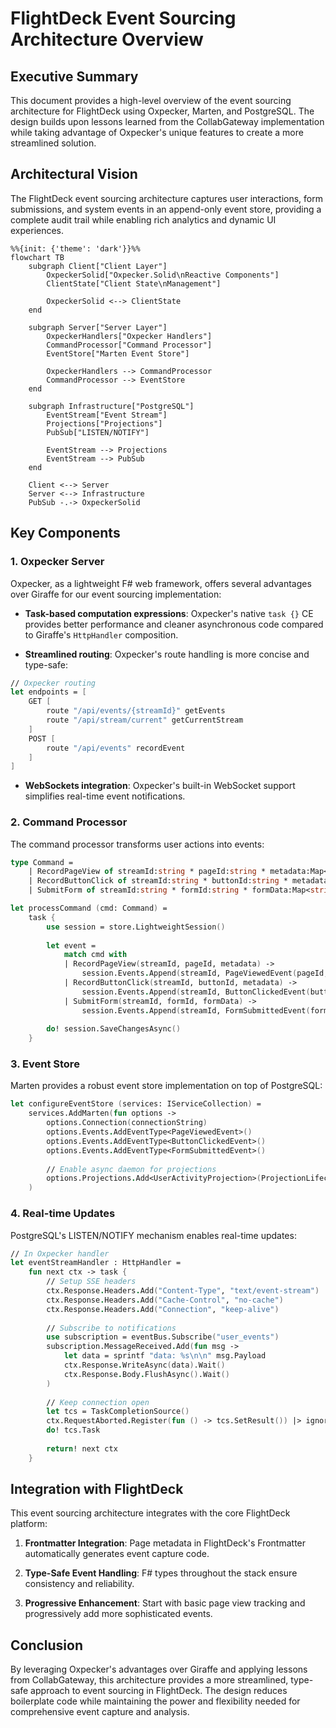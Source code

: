 # FlightDeck Event Sourcing Architecture Overview

## Executive Summary

This document provides a high-level overview of the event sourcing architecture for FlightDeck using Oxpecker, Marten, and PostgreSQL. The design builds upon lessons learned from the CollabGateway implementation while taking advantage of Oxpecker's unique features to create a more streamlined solution.

## Architectural Vision

The FlightDeck event sourcing architecture captures user interactions, form submissions, and system events in an append-only event store, providing a complete audit trail while enabling rich analytics and dynamic UI experiences.

```mermaid
%%{init: {'theme': 'dark'}}%%
flowchart TB
    subgraph Client["Client Layer"]
        OxpeckerSolid["Oxpecker.Solid\nReactive Components"]
        ClientState["Client State\nManagement"]
        
        OxpeckerSolid <--> ClientState
    end
    
    subgraph Server["Server Layer"]
        OxpeckerHandlers["Oxpecker Handlers"]
        CommandProcessor["Command Processor"]
        EventStore["Marten Event Store"]
        
        OxpeckerHandlers --> CommandProcessor
        CommandProcessor --> EventStore
    end
    
    subgraph Infrastructure["PostgreSQL"]
        EventStream["Event Stream"]
        Projections["Projections"]
        PubSub["LISTEN/NOTIFY"]
        
        EventStream --> Projections
        EventStream --> PubSub
    end
    
    Client <--> Server
    Server <--> Infrastructure
    PubSub -.-> OxpeckerSolid
```

## Key Components

### 1. Oxpecker Server

Oxpecker, as a lightweight F# web framework, offers several advantages over Giraffe for our event sourcing implementation:

- **Task-based computation expressions**: Oxpecker's native `task {}` CE provides better performance and cleaner asynchronous code compared to Giraffe's `HttpHandler` composition.

- **Streamlined routing**: Oxpecker's route handling is more concise and type-safe:

```fsharp
// Oxpecker routing
let endpoints = [
    GET [
        route "/api/events/{streamId}" getEvents
        route "/api/stream/current" getCurrentStream
    ]
    POST [
        route "/api/events" recordEvent
    ]
]
```

- **WebSockets integration**: Oxpecker's built-in WebSocket support simplifies real-time event notifications.

### 2. Command Processor

The command processor transforms user actions into events:

```fsharp
type Command =
    | RecordPageView of streamId:string * pageId:string * metadata:Map<string, string>
    | RecordButtonClick of streamId:string * buttonId:string * metadata:Map<string, string>
    | SubmitForm of streamId:string * formId:string * formData:Map<string, string>

let processCommand (cmd: Command) =
    task {
        use session = store.LightweightSession()
        
        let event = 
            match cmd with
            | RecordPageView(streamId, pageId, metadata) ->
                session.Events.Append(streamId, PageViewedEvent(pageId, metadata, DateTime.UtcNow))
            | RecordButtonClick(streamId, buttonId, metadata) ->
                session.Events.Append(streamId, ButtonClickedEvent(buttonId, metadata, DateTime.UtcNow))
            | SubmitForm(streamId, formId, formData) ->
                session.Events.Append(streamId, FormSubmittedEvent(formId, formData, DateTime.UtcNow))
        
        do! session.SaveChangesAsync()
    }
```

### 3. Event Store

Marten provides a robust event store implementation on top of PostgreSQL:

```fsharp
let configureEventStore (services: IServiceCollection) =
    services.AddMarten(fun options ->
        options.Connection(connectionString)
        options.Events.AddEventType<PageViewedEvent>()
        options.Events.AddEventType<ButtonClickedEvent>()
        options.Events.AddEventType<FormSubmittedEvent>()
        
        // Enable async daemon for projections
        options.Projections.Add<UserActivityProjection>(ProjectionLifecycle.Async)
    )
```

### 4. Real-time Updates

PostgreSQL's LISTEN/NOTIFY mechanism enables real-time updates:

```fsharp
// In Oxpecker handler
let eventStreamHandler : HttpHandler =
    fun next ctx -> task {
        // Setup SSE headers
        ctx.Response.Headers.Add("Content-Type", "text/event-stream")
        ctx.Response.Headers.Add("Cache-Control", "no-cache")
        ctx.Response.Headers.Add("Connection", "keep-alive")
        
        // Subscribe to notifications
        use subscription = eventBus.Subscribe("user_events")
        subscription.MessageReceived.Add(fun msg ->
            let data = sprintf "data: %s\n\n" msg.Payload
            ctx.Response.WriteAsync(data).Wait()
            ctx.Response.Body.FlushAsync().Wait()
        )
        
        // Keep connection open
        let tcs = TaskCompletionSource()
        ctx.RequestAborted.Register(fun () -> tcs.SetResult()) |> ignore
        do! tcs.Task
        
        return! next ctx
    }
```

## Integration with FlightDeck

This event sourcing architecture integrates with the core FlightDeck platform:

1. **Frontmatter Integration**: Page metadata in FlightDeck's Frontmatter automatically generates event capture code.

2. **Type-Safe Event Handling**: F# types throughout the stack ensure consistency and reliability.

3. **Progressive Enhancement**: Start with basic page view tracking and progressively add more sophisticated events.

## Conclusion

By leveraging Oxpecker's advantages over Giraffe and applying lessons from CollabGateway, this architecture provides a more streamlined, type-safe approach to event sourcing in FlightDeck. The design reduces boilerplate code while maintaining the power and flexibility needed for comprehensive event capture and analysis.
